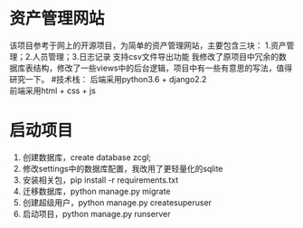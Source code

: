 # 资产管理网站
该项目参考于网上的开源项目，为简单的资产管理网站，主要包含三块：
1.资产管理；2.人员管理；3.日志记录 
支持csv文件导出功能
我修改了原项目中冗余的数据库表结构，修改了一些views中的后台逻辑，项目中有一些有意思的写法，值得研究一下。
#技术栈：
后端采用python3.6 + django2.2  
前端采用html + css + js  

# 启动项目
1. 创建数据库，create database zcgl;  
2. 修改settings中的数据库配置，我改用了更轻量化的sqlite
3. 安装相关包，pip install -r requirements.txt
4. 迁移数据库，python manage.py migrate  
5. 创建超级用户，python manage.py createsuperuser  
6. 启动项目，python manage.py runserver

